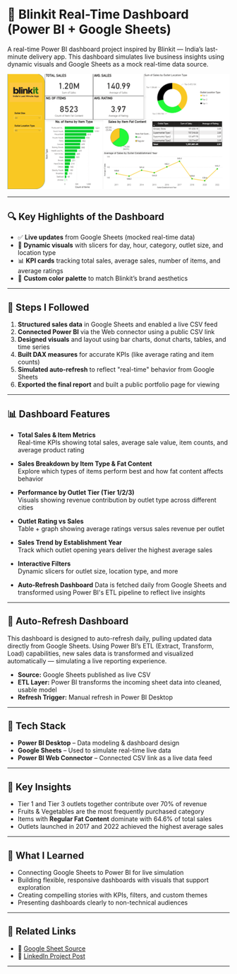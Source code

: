 # 🚀 Blinkit Real-Time Dashboard (Power BI + Google Sheets)

A real-time Power BI dashboard project inspired by Blinkit — India’s last-minute delivery app. This dashboard simulates live business insights using dynamic visuals and Google Sheets as a mock real-time data source.

![Blinkit Dashboard Preview](./blinkit-dashboard-preview.png)

---

## 🔍 Key Highlights of the Dashboard

- ✅ **Live updates** from Google Sheets (mocked real-time data)
- 🎯 **Dynamic visuals** with slicers for day, hour, category, outlet size, and location type
- 📊 **KPI cards** tracking total sales, average sales, number of items, and average ratings
- 🎨 **Custom color palette** to match Blinkit’s brand aesthetics

---

## 🔧 Steps I Followed

1. **Structured sales data** in Google Sheets and enabled a live CSV feed
2. **Connected Power BI** via the Web connector using a public CSV link
3. **Designed visuals** and layout using bar charts, donut charts, tables, and time series
4. **Built DAX measures** for accurate KPIs (like average rating and item counts)
5. **Simulated auto-refresh** to reflect "real-time" behavior from Google Sheets
6. **Exported the final report** and built a public portfolio page for viewing

---

## 📊 Dashboard Features

- **Total Sales & Item Metrics**  
  Real-time KPIs showing total sales, average sale value, item counts, and average product rating

- **Sales Breakdown by Item Type & Fat Content**  
  Explore which types of items perform best and how fat content affects behavior

- **Performance by Outlet Tier (Tier 1/2/3)**  
  Visuals showing revenue contribution by outlet type across different cities

- **Outlet Rating vs Sales**  
  Table + graph showing average ratings versus sales revenue per outlet

- **Sales Trend by Establishment Year**  
  Track which outlet opening years deliver the highest average sales

- **Interactive Filters**  
  Dynamic slicers for outlet size, location type, and more

- **Auto-Refresh Dashboard**
   Data is fetched daily from Google Sheets and transformed using Power BI's ETL pipeline to reflect live insights
  
---

## 🔄 Auto-Refresh Dashboard

This dashboard is designed to auto-refresh daily, pulling updated data directly from Google Sheets. Using Power BI’s ETL (Extract, Transform, Load) capabilities, new sales data is transformed and visualized automatically — simulating a live reporting experience.

- **Source:** Google Sheets published as live CSV
- **ETL Layer:** Power BI transforms the incoming sheet data into cleaned, usable model
- **Refresh Trigger:** Manual refresh in Power BI Desktop 

---

## 🔧 Tech Stack

- **Power BI Desktop** – Data modeling & dashboard design
- **Google Sheets** – Used to simulate real-time live data
- **Power BI Web Connector** – Connected CSV link as a live data feed

---

## 📌 Key Insights

- Tier 1 and Tier 3 outlets together contribute over 70% of revenue
- Fruits & Vegetables are the most frequently purchased category
- Items with **Regular Fat Content** dominate with 64.6% of total sales
- Outlets launched in 2017 and 2022 achieved the highest average sales

---

## 🧠 What I Learned

- Connecting Google Sheets to Power BI for live simulation
- Building flexible, responsive dashboards with visuals that support exploration
- Creating compelling stories with KPIs, filters, and custom themes
- Presenting dashboards clearly to non-technical audiences

---

## 🔗 Related Links

- 📌 [Google Sheet Source](https://docs.google.com/spreadsheets/d/1A6u2E2ezaduOi0ALr2BFBzxVtkJrGkVEjZJuxaZxTZY/edit?usp=sharing)
- 📘 [LinkedIn Project Post](https://www.linkedin.com/posts/yukti-garg-8397b4218_powerbi-dataanalytics-blinkit-activity-7354722000776450048-mhQT?utm_source=share&utm_medium=member_desktop&rcm=ACoAADbvbq0BuWuZY59wYVaOQNE_dzsBWSy4ksE)

---

